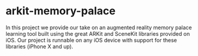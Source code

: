 # arkit-memory-palace
In this project we provide our take on an augmented reality memory palace learning tool built using the great ARKit and SceneKit libraries provided on iOS. Our project is runnable on any iOS device with support for these libraries (iPhone X and up).
